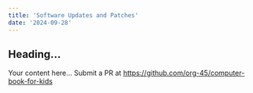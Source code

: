 ```yaml
---
title: 'Software Updates and Patches'
date: '2024-09-28'
---
```


## Heading...
Your content here...
Submit a PR at https://github.com/org-45/computer-book-for-kids
